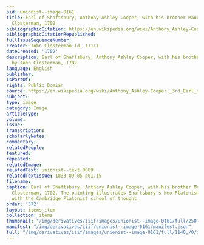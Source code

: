 ```yaml
---
pid: unionist--image-0161
title: Earl of Shaftsbury, Anthony Ashley Cooper, with his brother Maurice, by John
  Closterman, 1702
bibliographicCitation: https://en.wikipedia.org/wiki/Anthony_Ashley-Cooper,_3rd_Earl_of_Shaftesbury#/media/File:Maurice_Ashley-Cooper;_Anthony_Ashley-Cooper,_3rd_Earl_of_Shaftesbury_by_John_Closterman.jpg
bibliographicCitationRepublished: 
fullIssueSequenceNumber: 
creator: John Closterman (d. 1711)
dateCreated: '1702'
description: Earl of Shaftsbury, Anthony Ashley Cooper, with his brother Maurice,
  by John Closterman, 1702
language: English
publisher: 
IsPartOf: 
rights: Public Domian
source: https://en.wikipedia.org/wiki/Anthony_Ashley-Cooper,_3rd_Earl_of_Shaftesbury#/media/File:Maurice_Ashley-Cooper;_Anthony_Ashley-Cooper,_3rd_Earl_of_Shaftesbury_by_John_Closterman.jpg
subject: 
type: image
category: Image
articleType: 
volume: 
issue: 
transcription: 
scholarlyNotes: 
commentary: 
relatedPeople: 
featured: 
repeated: 
relatedImage: 
relatedText: unionist--text-0089
relatedTextIssue: 1833-09-05 p01.15
filename: 
caption: Earl of Shaftsbury, Anthony Ashley Cooper, with his brother Maurice, by John
  Closterman, 1702. The painting illustrates Shaftsbury's Neo-Platonism; he was connected
  with the Cambridge Platonist school of thought.
order: '572'
layout: items_item
collection: items
thumbnail: "/img/derivatives/iiif/images/unionist--image-0161/full/250,/0/default.jpg"
manifest: "/img/derivatives/iiif/unionist--image-0161/manifest.json"
full: "/img/derivatives/iiif/images/unionist--image-0161/full/1140,/0/default.jpg"
---
```


